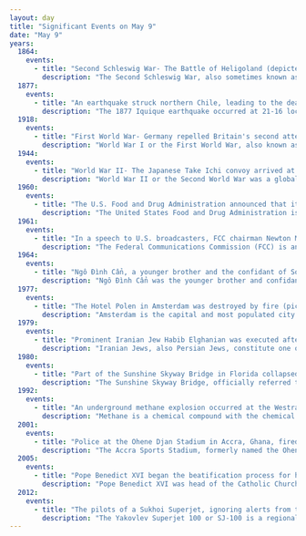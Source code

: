 ```yaml
---
layout: day
title: "Significant Events on May 9"
date: "May 9"
years:
  1864:
    events:
      - title: "Second Schleswig War- The Battle of Heligoland (depicted), the last naval engagement fought by squadrons of wooden ships, took place between the Danish and Austro-Prussian fleets."
        description: "The Second Schleswig War, also sometimes known as the Dano-Prussian War or Prusso-Danish War, was the second military conflict over the Schleswig-Holstein Question of the nineteenth century. The war began on 1 February 1864, when Prussian and Austrian forces crossed the border into the Danish fief Schleswig. Denmark fought troops of the Kingdom of Prussia and the Austrian Empire representing the German Confederation."
  1877:
    events:
      - title: "An earthquake struck northern Chile, leading to the deaths of 2,385 people, mostly victims of the ensuing tsunami, as far away as Hawaii and Fiji."
        description: "The 1877 Iquique earthquake occurred at 21-16 local time on 9 May. It had a magnitude of 8.5 on the surface-wave magnitude scale. Other estimates of its magnitude have been as high as 8.9 Mw and 9.0 Mt. It had a maximum intensity of XI (Extreme) on the Mercalli intensity scale and triggered a devastating tsunami. A total of 2,385 people died, mainly in Fiji from the tsunami."
  1918:
    events:
      - title: "First World War- Germany repelled Britain's second attempt to blockade the Belgian port of Ostend."
        description: "World War I or the First World War, also known as the Great War, was a global conflict between two coalitions- the Allies and the Central Powers. Fighting took place mainly in Europe and the Middle East, as well as in parts of Africa and the Asia-Pacific, and in Europe was characterised by trench warfare; the widespread use of artillery, machine guns, and chemical weapons (gas); and the introductions of tanks and aircraft. World War I was one of the deadliest conflicts in history, resulting in an estimated 10 million military dead and more than 20 million wounded, plus some 10 million civilian dead from causes including genocide. The movement of large numbers of people was a major factor in the deadly Spanish flu pandemic."
  1944:
    events:
      - title: "World War II- The Japanese Take Ichi convoy arrived at Halmahera in the Dutch East Indies after losing many ships and thousands of troops to Allied attacks while attempting to carry two divisions of troops from China to New Guinea."
        description: "World War II or the Second World War was a global conflict between two coalitions- the Allies and the Axis powers. Nearly all of the world's countries participated, with many nations mobilising all resources in pursuit of total war. Tanks and aircraft played major roles, enabling the strategic bombing of cities and delivery of the first and only nuclear weapons ever used in war. World War II was the deadliest conflict in history, resulting in 70 to 85 million deaths, more than half of which were civilians. Millions died in genocides, including the Holocaust, and by massacres, starvation, and disease. After the Allied victory, Germany, Austria, Japan, and Korea were occupied, and German and Japanese leaders were tried for war crimes."
  1960:
    events:
      - title: "The U.S. Food and Drug Administration announced that it would approve the use of Searle's Enovid, the first combined oral contraceptive pill."
        description: "The United States Food and Drug Administration is a federal agency of the Department of Health and Human Services. The FDA is responsible for protecting and promoting public health through the control and supervision of food safety, tobacco products, caffeine products, dietary supplements, prescription and over-the-counter pharmaceutical drugs (medications), vaccines, biopharmaceuticals, blood transfusions, medical devices, electromagnetic radiation emitting devices (ERED), cosmetics, animal foods & feed and veterinary products."
  1961:
    events:
      - title: "In a speech to U.S. broadcasters, FCC chairman Newton Minow described commercial television programming as 'a vast wasteland'."
        description: "The Federal Communications Commission (FCC) is an independent agency of the United States government that regulates communications by radio, television, wire, satellite, and cable across the United States. The FCC maintains jurisdiction over the areas of broadband access, fair competition, radio frequency use, media responsibility, public safety, and homeland security."
  1964:
    events:
      - title: "Ngô Đình Cẩn, a younger brother and the confidant of South Vietnam's first president, Ngô Đình Diệm, was executed by Nguyễn Khánh's military junta."
        description: "Ngô Đình Cẩn was the younger brother and confidant of South Vietnam's first president, Ngô Đình Diệm, and an important member of the Diệm government. Diệm put Cẩn in charge of central Vietnam, stretching from Phan Thiết in the south to the border at the 17th parallel, with Cẩn ruling the region as a virtual dictator. Based in the former imperial capital of Huế, Cẩn operated private armies and secret police that controlled the central region and earned himself a reputation as the most oppressive of the Ngô brothers."
  1977:
    events:
      - title: "The Hotel Polen in Amsterdam was destroyed by fire (pictured), leaving 33 people dead."
        description: "Amsterdam is the capital and most populated city of the Netherlands. It has a population of 933,680 in June 2024 within the city proper, 1,457,018 in the urban area and 2,480,394 in the metropolitan area. Located in the Dutch province of North Holland, Amsterdam is colloquially referred to as the 'Venice of the North', for its large number of canals, now a UNESCO World Heritage Site."
  1979:
    events:
      - title: "Prominent Iranian Jew Habib Elghanian was executed after having been convicted by a revolutionary tribunal of various charges, triggering a mass exodus of Jews from Iran."
        description: "Iranian Jews, also Persian Jews, constitute one of the oldest communities of the Jewish diaspora. Dating back to the biblical era, they originate from the Jews who relocated to Iran during the time of the Achaemenid Empire. Books of the Hebrew Bible bring together an extensive narrative shedding light on contemporary Jewish life experiences in ancient Iran; there has been a continuous Jewish presence in Iran since at least the time of Cyrus the Great, who led Achaemenid army's conquest of the Neo-Babylonian Empire and subsequently freed the Judahites from the Babylonian captivity."
  1980:
    events:
      - title: "Part of the Sunshine Skyway Bridge in Florida collapsed after a pier was struck by the MV Summit Venture, killing 35 people."
        description: "The Sunshine Skyway Bridge, officially referred to as the Bob Graham Sunshine Skyway Bridge, is a pair of long beam bridges with a central tall cable-stayed bridge. It spans Lower Tampa Bay to connect Pinellas County to Manatee County. The current Sunshine Skyway opened in 1987 and is the second bridge of that name on the site. It was designed by the Figg & Muller Engineering Group and built by the American Bridge Company. The bridge is considered the flagship bridge of Florida and serves as a gateway to Tampa Bay. The four-lane bridge carries Interstate 275 and U.S. Route 19, passing through Pinellas County, Hillsborough County and Manatee County. It is a toll bridge, with a toll assessed on two-axle vehicles traveling in either direction at a rate of $1.75 cash or $1.16 with the state's SunPass system."
  1992:
    events:
      - title: "An underground methane explosion occurred at the Westray Mine in Plymouth, Nova Scotia, killing all 26 Canadian coal miners who were working at the time."
        description: "Methane is a chemical compound with the chemical formula CH4. It is a group-14 hydride, the simplest alkane, and the main constituent of natural gas. The abundance of methane on Earth makes it an economically attractive fuel, although capturing and storing it is difficult because it is a gas at standard temperature and pressure. In the Earth's atmosphere methane is transparent to visible light but absorbs infrared radiation, acting as a greenhouse gas. Methane is an organic compound, and among the simplest of organic compounds. Methane is also a hydrocarbon."
  2001:
    events:
      - title: "Police at the Ohene Djan Stadium in Accra, Ghana, fired tear gas to quell unrest at a football match, leading to a stampede that killed 126 people."
        description: "The Accra Sports Stadium, formerly named the Ohene Djan Stadium, is a multi-use stadium located in Accra, Ghana, mostly used for association football matches. It is also used for rugby union."
  2005:
    events:
      - title: "Pope Benedict XVI began the beatification process for his predecessor Pope John Paul II, waiving the standard five years required after the nominee's death."
        description: "Pope Benedict XVI was head of the Catholic Church and sovereign of the Vatican City State from 19 April 2005 until his resignation on 28 February 2013. Benedict's election as pope occurred in the 2005 papal conclave that followed the death of Pope John Paul II. Upon his resignation, Benedict chose to be known as 'Pope emeritus', and he retained this title until his death in 2022."
  2012:
    events:
      - title: "The pilots of a Sukhoi Superjet, ignoring alerts from the terrain warning system, crashed the aircraft into Mount Salak in Indonesia, resulting in the deaths of all 45 people on board."
        description: "The Yakovlev Superjet 100 or SJ-100 is a regional jet designed by Russian aircraft company Sukhoi Civil Aircraft, a division of the United Aircraft Corporation. With development starting in 2000, it made its maiden flight on 19 May 2008 and its first commercial flight on 21 April 2011 with Armavia."
---
```

